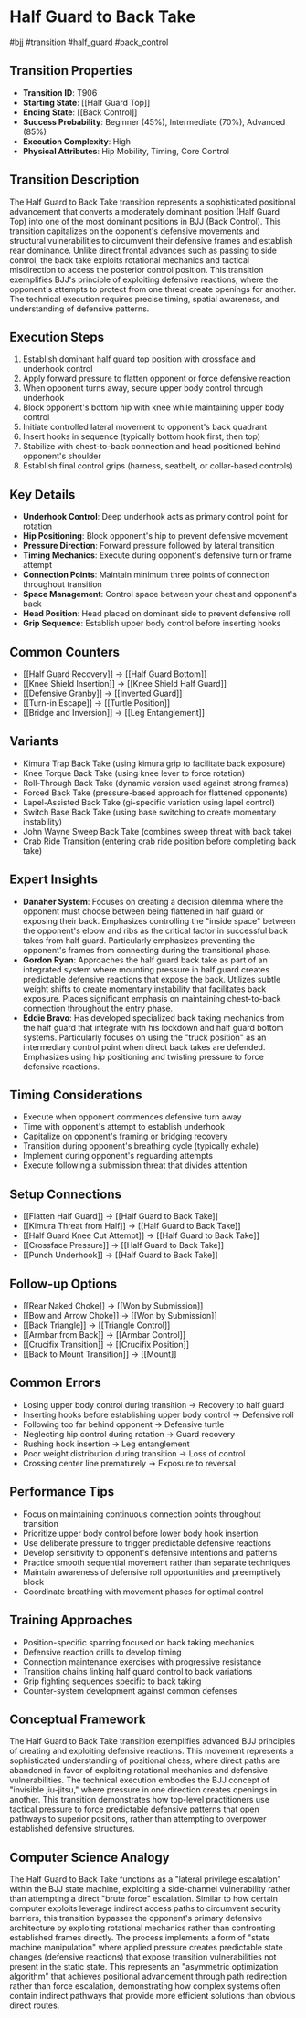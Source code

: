 # Half Guard to Back Take
#bjj #transition #half_guard #back_control

## Transition Properties
- **Transition ID**: T906
- **Starting State**: [[Half Guard Top]]
- **Ending State**: [[Back Control]]
- **Success Probability**: Beginner (45%), Intermediate (70%), Advanced (85%)
- **Execution Complexity**: High
- **Physical Attributes**: Hip Mobility, Timing, Core Control

## Transition Description
The Half Guard to Back Take transition represents a sophisticated positional advancement that converts a moderately dominant position (Half Guard Top) into one of the most dominant positions in BJJ (Back Control). This transition capitalizes on the opponent's defensive movements and structural vulnerabilities to circumvent their defensive frames and establish rear dominance. Unlike direct frontal advances such as passing to side control, the back take exploits rotational mechanics and tactical misdirection to access the posterior control position. This transition exemplifies BJJ's principle of exploiting defensive reactions, where the opponent's attempts to protect from one threat create openings for another. The technical execution requires precise timing, spatial awareness, and understanding of defensive patterns.

## Execution Steps
1. Establish dominant half guard top position with crossface and underhook control
2. Apply forward pressure to flatten opponent or force defensive reaction
3. When opponent turns away, secure upper body control through underhook
4. Block opponent's bottom hip with knee while maintaining upper body control
5. Initiate controlled lateral movement to opponent's back quadrant
6. Insert hooks in sequence (typically bottom hook first, then top)
7. Stabilize with chest-to-back connection and head positioned behind opponent's shoulder
8. Establish final control grips (harness, seatbelt, or collar-based controls)

## Key Details
- **Underhook Control**: Deep underhook acts as primary control point for rotation
- **Hip Positioning**: Block opponent's hip to prevent defensive movement
- **Pressure Direction**: Forward pressure followed by lateral transition
- **Timing Mechanics**: Execute during opponent's defensive turn or frame attempt
- **Connection Points**: Maintain minimum three points of connection throughout transition
- **Space Management**: Control space between your chest and opponent's back
- **Head Position**: Head placed on dominant side to prevent defensive roll
- **Grip Sequence**: Establish upper body control before inserting hooks

## Common Counters
- [[Half Guard Recovery]] → [[Half Guard Bottom]]
- [[Knee Shield Insertion]] → [[Knee Shield Half Guard]]
- [[Defensive Granby]] → [[Inverted Guard]]
- [[Turn-in Escape]] → [[Turtle Position]]
- [[Bridge and Inversion]] → [[Leg Entanglement]]

## Variants
- Kimura Trap Back Take (using kimura grip to facilitate back exposure)
- Knee Torque Back Take (using knee lever to force rotation)
- Roll-Through Back Take (dynamic version used against strong frames)
- Forced Back Take (pressure-based approach for flattened opponents)
- Lapel-Assisted Back Take (gi-specific variation using lapel control)
- Switch Base Back Take (using base switching to create momentary instability)
- John Wayne Sweep Back Take (combines sweep threat with back take)
- Crab Ride Transition (entering crab ride position before completing back take)

## Expert Insights
- **Danaher System**: Focuses on creating a decision dilemma where the opponent must choose between being flattened in half guard or exposing their back. Emphasizes controlling the "inside space" between the opponent's elbow and ribs as the critical factor in successful back takes from half guard. Particularly emphasizes preventing the opponent's frames from connecting during the transitional phase.
- **Gordon Ryan**: Approaches the half guard back take as part of an integrated system where mounting pressure in half guard creates predictable defensive reactions that expose the back. Utilizes subtle weight shifts to create momentary instability that facilitates back exposure. Places significant emphasis on maintaining chest-to-back connection throughout the entry phase.
- **Eddie Bravo**: Has developed specialized back taking mechanics from the half guard that integrate with his lockdown and half guard bottom systems. Particularly focuses on using the "truck position" as an intermediary control point when direct back takes are defended. Emphasizes using hip positioning and twisting pressure to force defensive reactions.

## Timing Considerations
- Execute when opponent commences defensive turn away
- Time with opponent's attempt to establish underhook
- Capitalize on opponent's framing or bridging recovery
- Transition during opponent's breathing cycle (typically exhale)
- Implement during opponent's reguarding attempts
- Execute following a submission threat that divides attention

## Setup Connections
- [[Flatten Half Guard]] → [[Half Guard to Back Take]]
- [[Kimura Threat from Half]] → [[Half Guard to Back Take]]
- [[Half Guard Knee Cut Attempt]] → [[Half Guard to Back Take]]
- [[Crossface Pressure]] → [[Half Guard to Back Take]]
- [[Punch Underhook]] → [[Half Guard to Back Take]]

## Follow-up Options
- [[Rear Naked Choke]] → [[Won by Submission]]
- [[Bow and Arrow Choke]] → [[Won by Submission]]
- [[Back Triangle]] → [[Triangle Control]]
- [[Armbar from Back]] → [[Armbar Control]]
- [[Crucifix Transition]] → [[Crucifix Position]]
- [[Back to Mount Transition]] → [[Mount]]

## Common Errors
- Losing upper body control during transition → Recovery to half guard
- Inserting hooks before establishing upper body control → Defensive roll
- Following too far behind opponent → Defensive turtle
- Neglecting hip control during rotation → Guard recovery
- Rushing hook insertion → Leg entanglement
- Poor weight distribution during transition → Loss of control
- Crossing center line prematurely → Exposure to reversal

## Performance Tips
- Focus on maintaining continuous connection points throughout transition
- Prioritize upper body control before lower body hook insertion
- Use deliberate pressure to trigger predictable defensive reactions
- Develop sensitivity to opponent's defensive intentions and patterns
- Practice smooth sequential movement rather than separate techniques
- Maintain awareness of defensive roll opportunities and preemptively block
- Coordinate breathing with movement phases for optimal control

## Training Approaches
- Position-specific sparring focused on back taking mechanics
- Defensive reaction drills to develop timing
- Connection maintenance exercises with progressive resistance
- Transition chains linking half guard control to back variations
- Grip fighting sequences specific to back taking
- Counter-system development against common defenses

## Conceptual Framework
The Half Guard to Back Take transition exemplifies advanced BJJ principles of creating and exploiting defensive reactions. This movement represents a sophisticated understanding of positional chess, where direct paths are abandoned in favor of exploiting rotational mechanics and defensive vulnerabilities. The technical execution embodies the BJJ concept of "invisible jiu-jitsu," where pressure in one direction creates openings in another. This transition demonstrates how top-level practitioners use tactical pressure to force predictable defensive patterns that open pathways to superior positions, rather than attempting to overpower established defensive structures.

## Computer Science Analogy
The Half Guard to Back Take functions as a "lateral privilege escalation" within the BJJ state machine, exploiting a side-channel vulnerability rather than attempting a direct "brute force" escalation. Similar to how certain computer exploits leverage indirect access paths to circumvent security barriers, this transition bypasses the opponent's primary defensive architecture by exploiting rotational mechanics rather than confronting established frames directly. The process implements a form of "state machine manipulation" where applied pressure creates predictable state changes (defensive reactions) that expose transition vulnerabilities not present in the static state. This represents an "asymmetric optimization algorithm" that achieves positional advancement through path redirection rather than force escalation, demonstrating how complex systems often contain indirect pathways that provide more efficient solutions than obvious direct routes.
